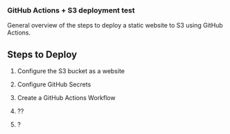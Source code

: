 ### GitHub Actions + S3 deployment test

<!-- List of steps -->

General overview of the steps to deploy a static website to S3 using GitHub Actions.

## Steps to Deploy

1. Configure the S3 bucket as a website

2. Configure GitHub Secrets

3. Create a GitHub Actions Workflow

4. ??

5. ?
